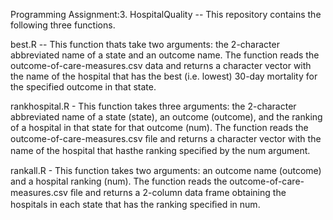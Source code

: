 Programming Assignment:3. HospitalQuality -- This repository contains the following three functions.

best.R -- This function thats take two arguments: the 2-character abbreviated name of a state and an outcome name. The function reads the outcome-of-care-measures.csv data and returns a character vector with the name of the hospital that has the best (i.e. lowest) 30-day mortality for the specified outcome in that state.

rankhospital.R - This function takes three arguments: the 2-character abbreviated name of a state (state), an outcome (outcome), and the ranking of a hospital in that state for that outcome (num). The function reads the outcome-of-care-measures.csv ﬁle and returns a character vector with the name of the hospital that hasthe ranking speciﬁed by the num argument.

 rankall.R - This function takes two arguments: an outcome name (outcome) and a hospital ranking (num). The function reads the outcome-of-care-measures.csv ﬁle and returns a 2-column data frame obtaining the hospitals in each state that has the ranking speciﬁed in num.

